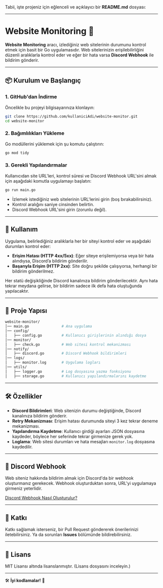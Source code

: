 Tabii, işte projeniz için eğlenceli ve açıklayıcı bir **README.md** dosyası:

---

# Website Monitoring 🚀

**Website Monitoring** aracı, izlediğiniz web sitelerinin durumunu kontrol etmek için basit bir Go uygulamasıdır. Web sitelerinizin erişilebilirliğini düzenli aralıklarla kontrol eder ve eğer bir hata varsa **Discord Webhook** ile bildirim gönderir.

---

## 📦 **Kurulum ve Başlangıç**

### 1. **GitHub'dan İndirme**
Öncelikle bu projeyi bilgisayarınıza klonlayın:

```bash
git clone https://github.com/kullaniciAdi/website-monitor.git
cd website-monitor
```

### 2. **Bağımlılıkları Yükleme**
Go modüllerini yüklemek için şu komutu çalıştırın:

```bash
go mod tidy
```

### 3. **Gerekli Yapılandırmalar**
Kullanıcıdan site URL'leri, kontrol süresi ve Discord Webhook URL'sini almak için aşağıdaki komutla uygulamayı başlatın:

```bash
go run main.go
```

- İzlemek istediğiniz web sitelerinin URL'lerini girin (boş bırakabilirsiniz).  
- Kontrol aralığını saniye cinsinden belirtin.  
- Discord Webhook URL'sini girin (zorunlu değil).

---

## 🔧 **Kullanım**

Uygulama, belirlediğiniz aralıklarla her bir siteyi kontrol eder ve aşağıdaki durumları kontrol eder:

- **Erişim Hatası (HTTP 4xx/5xx)**: Eğer siteye erişilemiyorsa veya bir hata alındıysa, Discord’a bildirim gönderilir.  
- **Başarıyla Erişim (HTTP 2xx)**: Site doğru şekilde çalışıyorsa, herhangi bir bildirim gönderilmez.

Her statü değişikliğinde Discord kanalınıza bildirim gönderilecektir. Aynı hata tekrar meydana gelirse, bir bildirim sadece ilk defa hata oluştuğunda yapılacaktır.

---

## 🔨 **Proje Yapısı**

```bash
website-monitor/
│── main.go               # Ana uygulama
│── config/
│   ├── config.go         # Kullanıcı girişlerinin alındığı dosya
│── monitor/
│   ├── check.go          # Web sitesi kontrol mekanizması
│── notify/
│   ├── discord.go        # Discord Webhook bildirimleri
│── logs/
│   ├── monitor.log       # Uygulama logları
│── utils/
│   ├── logger.go         # Log dosyasına yazma fonksiyonu
│   ├── storage.go        # Kullanıcı yapılandırmalarını kaydetme
```

---

## 🛠 **Özellikler**

- **Discord Bildirimleri**: Web sitenizin durumu değiştiğinde, Discord kanalınıza bildirim gönderir.
- **Retry Mekanizması**: Erişim hatası durumunda siteyi 3 kez tekrar deneme mekanizması.
- **Yapılandırma Kaydetme**: Kullanıcı girdiği ayarları JSON dosyasına kaydeder, böylece her seferinde tekrar girmenize gerek yok.
- **Loglama**: Web sitesi durumları ve hata mesajları `monitor.log` dosyasına kaydedilir.

---

## 📲 **Discord Webhook**

Web siteniz hakkında bildirim almak için Discord'da bir webhook oluşturmanız gerekecek. Webhook oluşturduktan sonra, URL'yi uygulamaya girmeniz yeterlidir.

[Discord Webhook Nasıl Oluşturulur?](https://support.discord.com/hc/en-us/articles/228383668-Intro-to-Webhooks)

---

## 💬 **Katkı**

Katkı sağlamak isterseniz, bir Pull Request göndererek önerilerinizi iletebilirsiniz. Ya da sorunları **Issues** bölümünde bildirebilirsiniz.

---

## 📜 **Lisans**

MIT Lisansı altında lisanslanmıştır. (Lisans dosyasını inceleyin.)

---

🛠 **İyi kodlamalar!** 🚀
